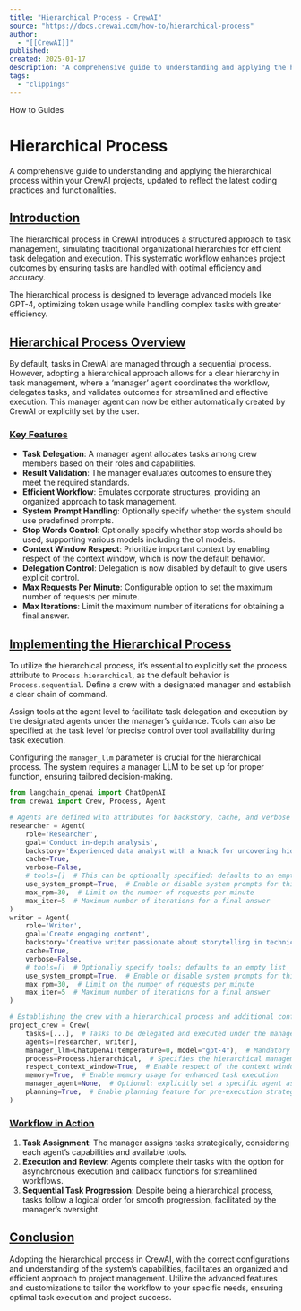```yaml
---
title: "Hierarchical Process - CrewAI"
source: "https://docs.crewai.com/how-to/hierarchical-process"
author:
  - "[[CrewAI]]"
published:
created: 2025-01-17
description: "A comprehensive guide to understanding and applying the hierarchical process within your CrewAI projects, updated to reflect the latest coding practices and functionalities."
tags:
  - "clippings"
---
```

How to Guides

# Hierarchical Process

A comprehensive guide to understanding and applying the hierarchical process within your CrewAI projects, updated to reflect the latest coding practices and functionalities.

## [Introduction​](https://docs.crewai.com/how-to/#introduction)

The hierarchical process in CrewAI introduces a structured approach to task management, simulating traditional organizational hierarchies for efficient task delegation and execution. This systematic workflow enhances project outcomes by ensuring tasks are handled with optimal efficiency and accuracy.

The hierarchical process is designed to leverage advanced models like GPT-4, optimizing token usage while handling complex tasks with greater efficiency.

## [Hierarchical Process Overview​](https://docs.crewai.com/how-to/#hierarchical-process-overview)

By default, tasks in CrewAI are managed through a sequential process. However, adopting a hierarchical approach allows for a clear hierarchy in task management, where a ‘manager’ agent coordinates the workflow, delegates tasks, and validates outcomes for streamlined and effective execution. This manager agent can now be either automatically created by CrewAI or explicitly set by the user.

### [Key Features​](https://docs.crewai.com/how-to/#key-features)

- **Task Delegation**: A manager agent allocates tasks among crew members based on their roles and capabilities.
- **Result Validation**: The manager evaluates outcomes to ensure they meet the required standards.
- **Efficient Workflow**: Emulates corporate structures, providing an organized approach to task management.
- **System Prompt Handling**: Optionally specify whether the system should use predefined prompts.
- **Stop Words Control**: Optionally specify whether stop words should be used, supporting various models including the o1 models.
- **Context Window Respect**: Prioritize important context by enabling respect of the context window, which is now the default behavior.
- **Delegation Control**: Delegation is now disabled by default to give users explicit control.
- **Max Requests Per Minute**: Configurable option to set the maximum number of requests per minute.
- **Max Iterations**: Limit the maximum number of iterations for obtaining a final answer.

## [Implementing the Hierarchical Process​](https://docs.crewai.com/how-to/#implementing-the-hierarchical-process)

To utilize the hierarchical process, it’s essential to explicitly set the process attribute to `Process.hierarchical`, as the default behavior is `Process.sequential`. Define a crew with a designated manager and establish a clear chain of command.

Assign tools at the agent level to facilitate task delegation and execution by the designated agents under the manager’s guidance. Tools can also be specified at the task level for precise control over tool availability during task execution.

Configuring the `manager_llm` parameter is crucial for the hierarchical process. The system requires a manager LLM to be set up for proper function, ensuring tailored decision-making.

```python
from langchain_openai import ChatOpenAI
from crewai import Crew, Process, Agent

# Agents are defined with attributes for backstory, cache, and verbose mode
researcher = Agent(
    role='Researcher',
    goal='Conduct in-depth analysis',
    backstory='Experienced data analyst with a knack for uncovering hidden trends.',
    cache=True,
    verbose=False,
    # tools=[]  # This can be optionally specified; defaults to an empty list
    use_system_prompt=True,  # Enable or disable system prompts for this agent
    max_rpm=30,  # Limit on the number of requests per minute
    max_iter=5  # Maximum number of iterations for a final answer
)
writer = Agent(
    role='Writer',
    goal='Create engaging content',
    backstory='Creative writer passionate about storytelling in technical domains.',
    cache=True,
    verbose=False,
    # tools=[]  # Optionally specify tools; defaults to an empty list
    use_system_prompt=True,  # Enable or disable system prompts for this agent
    max_rpm=30,  # Limit on the number of requests per minute
    max_iter=5  # Maximum number of iterations for a final answer
)

# Establishing the crew with a hierarchical process and additional configurations
project_crew = Crew(
    tasks=[...],  # Tasks to be delegated and executed under the manager's supervision
    agents=[researcher, writer],
    manager_llm=ChatOpenAI(temperature=0, model="gpt-4"),  # Mandatory if manager_agent is not set
    process=Process.hierarchical,  # Specifies the hierarchical management approach
    respect_context_window=True,  # Enable respect of the context window for tasks
    memory=True,  # Enable memory usage for enhanced task execution
    manager_agent=None,  # Optional: explicitly set a specific agent as manager instead of the manager_llm
    planning=True,  # Enable planning feature for pre-execution strategy
)
```

### [Workflow in Action​](https://docs.crewai.com/how-to/#workflow-in-action)

1. **Task Assignment**: The manager assigns tasks strategically, considering each agent’s capabilities and available tools.
2. **Execution and Review**: Agents complete their tasks with the option for asynchronous execution and callback functions for streamlined workflows.
3. **Sequential Task Progression**: Despite being a hierarchical process, tasks follow a logical order for smooth progression, facilitated by the manager’s oversight.

## [Conclusion​](https://docs.crewai.com/how-to/#conclusion)

Adopting the hierarchical process in CrewAI, with the correct configurations and understanding of the system’s capabilities, facilitates an organized and efficient approach to project management. Utilize the advanced features and customizations to tailor the workflow to your specific needs, ensuring optimal task execution and project success.